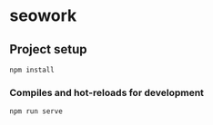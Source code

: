 # seowork

## Project setup
```
npm install
```

### Compiles and hot-reloads for development
```
npm run serve
```
